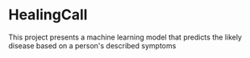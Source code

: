 # HealingCall
This project presents a machine learning model that predicts the likely disease based on a person's described symptoms
